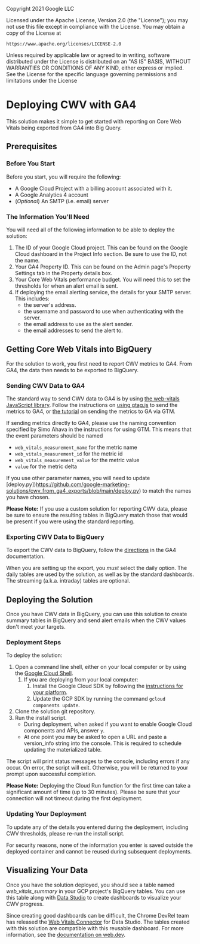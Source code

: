 Copyright 2021 Google LLC

Licensed under the Apache License, Version 2.0 (the "License");
you may not use this file except in compliance with the License.
You may obtain a copy of the License at

    https://www.apache.org/licenses/LICENSE-2.0

Unless required by applicable law or agreed to in writing, software
distributed under the License is distributed on an "AS IS" BASIS,
WITHOUT WARRANTIES OR CONDITIONS OF ANY KIND, either express or implied.
See the License for the specific language governing permissions and
limitations under the License

# Deploying CWV with GA4

This solution makes it simple to get started with reporting on Core Web Vitals 
being exported from GA4 into Big Query.

## Prerequisites

### Before You Start

Before you start, you will require the following:

-   A Google Cloud Project with a billing account associated with it.
-   A Google Analytics 4 account
-   (_Optional_) An SMTP (i.e. email) server 

### The Information You'll Need

You will need all of the following information to be able to deploy the 
solution:

1.  The ID of your Google Cloud project. This can be found on the Google Cloud 
    dashboard in the Project Info section. Be sure to use the ID, not the name.
1.  Your GA4 Property ID. This can be found on the Admin page's Property 
    Settings tab in the Property details box.
1.  Your Core Web Vitals performance budget. You will need this to set the 
    thresholds for when an alert email is sent.
1.  If deploying the email alerting service, the details for your SMTP server. 
This includes:
    +   the server's address.
    +   the username and password to use when authenticating with the server.
    +   the email address to use as the alert sender.
    +   the email addresses to send the alert to.
    
## Getting Core Web Vitals into BigQuery

For the solution to work, you first need to report CWV metrics to GA4. From GA4,
the data then needs to be exported to BigQuery.

### Sending CWV Data to GA4

The standard way to send CWV data to GA4 is by using 
[the web-vitals JavaScript library](https://github.com/GoogleChrome/web-vitals).
Follow the instructions on 
[using gtag.js](https://github.com/GoogleChrome/web-vitals#using-gtagjs-google-analytics-4) 
to send the metrics to GA4, or 
[the tutorial](https://www.simoahava.com/analytics/track-core-web-vitals-in-ga4-with-google-tag-manager/) 
on sending the metrics to GA via GTM.

If sending metrics directly to GA4, please use the naming convention specified
by Simo Ahava in the instructions for using GTM. This means that the event
parameters should be named

* `web_vitals_measurement_name` for the metric name
* `web_vitals_measurement_id` for the metric id
* `web_vitals_measurement_value` for the metric value
* `value` for the metric delta

If you use other parameter names, you will need to update [deploy.py])https://github.com/google-marketing-solutions/cwv_from_ga4_exports/blob/main/deploy.py)
to match the names you have chosen.

**Please Note:** If you use a custom solution for reporting CWV data, please be
sure to ensure the resulting tables in BigQuery match those that would be 
present if you were using the standard reporting.

### Exporting CWV Data to BigQuery

To export the CWV data to BigQuery, follow the 
[directions](https://support.google.com/analytics/answer/9358801) in the GA4 
documentation. 

When you are setting up the export, you _must_ select the daily option. The 
daily tables are used by the solution, as well as by the standard dashboards. 
The streaming (a.k.a. intraday) tables are optional.

## Deploying the Solution

Once you have CWV data in BigQuery, you can use this solution to create summary
tables in BigQuery and send alert emails when the CWV values don't meet your 
targets.

### Deployment Steps

To deploy the solution:

1.  Open a command line shell, either on your local computer or by using the 
    [Google Cloud Shell](https://cloud.google.com/shell).
    1.  If you are deploying from your local computer:
        1.  Install the Google Cloud SDK by following the 
            [instructions for your platform](https://cloud.google.com/sdk/docs/install).
        1.  Update the GCP SDK by running the command `gcloud components update`.
1.  Clone the solution git repository.
1.  Run the install script.
    +   During deployment, when asked if you want to enable Google Cloud 
        components and APIs, answer `y`.
    +   At one point you may be asked to open a URL and paste a version_info 
        string into the console. This is required to schedule updating the 
        materialized table.

The script will print status messages to the console, including errors if any
occur. On error, the script will exit. Otherwise, you will be returned to your 
prompt upon successful completion.

**Please Note:** Deploying the Cloud Run function for the first time can take a
significant amount of time (up to 30 minutes). Please be sure that your 
connection will not timeout during the first deployment.

### Updating Your Deployment

To update any of the details you entered during the deployment, including CWV 
thresholds, please re-run the install script. 

For security reasons, none of the
information you enter is saved outside the deployed container and cannot be 
reused during subsequent deployments.

## Visualizing Your Data

Once you have the solution deployed, you should see a table named 
_web_vitals_summary_ in your GCP project's BigQuery tables. You can use this 
table along with [Data Studio](https://datastudio.google.com/) to create 
dashboards to visualize your CWV progress.

Since creating good dashboards can be difficult, the Chrome DevRel team has 
released the [Web Vitals Connector](https://goo.gle/web-vitals-connector) for 
Data Studio. The tables created with this solution are compatible with this 
reusable dashboard. For more information, see the 
[documentation on web.dev](https://web.dev/vitals-ga4/#using-the-web-vitals-connector).

